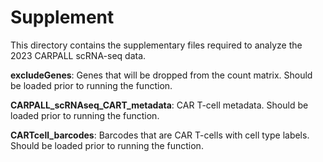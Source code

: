 # Supplement

This directory contains the supplementary files required to analyze the 2023 CARPALL scRNA-seq data. 

**excludeGenes**: Genes that will be dropped from the count matrix. Should be loaded prior to running the function. 

**CARPALL_scRNAseq_CART_metadata**: CAR T-cell metadata. Should be loaded prior to running the function. 

**CARTcell_barcodes**: Barcodes that are CAR T-cells with cell type labels. Should be loaded prior to running the function. 

